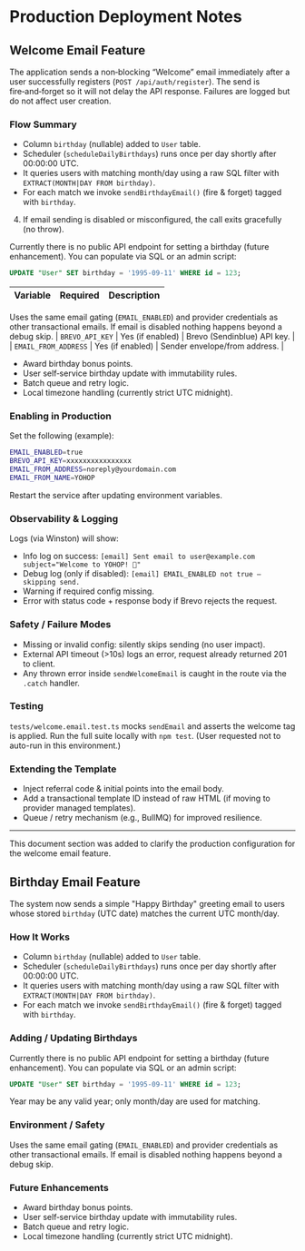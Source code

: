 # Production Deployment Notes

## Welcome Email Feature

The application sends a non‑blocking “Welcome” email immediately after a user successfully registers (`POST /api/auth/register`). The send is fire‑and‑forget so it will not delay the API response. Failures are logged but do not affect user creation.

### Flow Summary
 
* Column `birthday` (nullable) added to `User` table.
* Scheduler (`scheduleDailyBirthdays`) runs once per day shortly after 00:00:00 UTC.
* It queries users with matching month/day using a raw SQL filter with `EXTRACT(MONTH|DAY FROM birthday)`.
* For each match we invoke `sendBirthdayEmail()` (fire & forget) tagged with `birthday`.
4. If email sending is disabled or misconfigured, the call exits gracefully (no throw).

 
Currently there is no public API endpoint for setting a birthday (future enhancement). You can populate via SQL or an admin script:

```sql
UPDATE "User" SET birthday = '1995-09-11' WHERE id = 123;
```
| Variable | Required | Description |
|----------|----------|-------------|
 
Uses the same email gating (`EMAIL_ENABLED`) and provider credentials as other transactional emails. If email is disabled nothing happens beyond a debug skip.
| `BREVO_API_KEY` | Yes (if enabled) | Brevo (Sendinblue) API key. |
| `EMAIL_FROM_ADDRESS` | Yes (if enabled) | Sender envelope/from address. |
 
* Award birthday bonus points.
* User self‑service birthday update with immutability rules.
* Batch queue and retry logic.
* Local timezone handling (currently strict UTC midnight).
### Enabling in Production

Set the following (example):

```bash
EMAIL_ENABLED=true
BREVO_API_KEY=xxxxxxxxxxxxxxxx
EMAIL_FROM_ADDRESS=noreply@yourdomain.com
EMAIL_FROM_NAME=YOHOP
```

Restart the service after updating environment variables.

### Observability & Logging

Logs (via Winston) will show:

* Info log on success: `[email] Sent email to user@example.com subject="Welcome to YOHOP! 🎉"`
* Debug log (only if disabled): `[email] EMAIL_ENABLED not true – skipping send.`
* Warning if required config missing.
* Error with status code + response body if Brevo rejects the request.

### Safety / Failure Modes

* Missing or invalid config: silently skips sending (no user impact).
* External API timeout (>10s) logs an error, request already returned 201 to client.
* Any thrown error inside `sendWelcomeEmail` is caught in the route via the `.catch` handler.

### Testing

`tests/welcome.email.test.ts` mocks `sendEmail` and asserts the welcome tag is applied. Run the full suite locally with `npm test`. (User requested not to auto-run in this environment.)

### Extending the Template

* Inject referral code & initial points into the email body.
* Add a transactional template ID instead of raw HTML (if moving to provider managed templates).
* Queue / retry mechanism (e.g., BullMQ) for improved resilience.

---

This document section was added to clarify the production configuration for the welcome email feature.

## Birthday Email Feature

The system now sends a simple "Happy Birthday" greeting email to users whose stored `birthday` (UTC date) matches the current UTC month/day.

### How It Works
* Column `birthday` (nullable) added to `User` table.
* Scheduler (`scheduleDailyBirthdays`) runs once per day shortly after 00:00:00 UTC.
* It queries users with matching month/day using a raw SQL filter with `EXTRACT(MONTH|DAY FROM birthday)`.
* For each match we invoke `sendBirthdayEmail()` (fire & forget) tagged with `birthday`.

### Adding / Updating Birthdays
Currently there is no public API endpoint for setting a birthday (future enhancement). You can populate via SQL or an admin script:
```sql
UPDATE "User" SET birthday = '1995-09-11' WHERE id = 123;
```
Year may be any valid year; only month/day are used for matching.

### Environment / Safety
Uses the same email gating (`EMAIL_ENABLED`) and provider credentials as other transactional emails. If email is disabled nothing happens beyond a debug skip.

### Future Enhancements
* Award birthday bonus points.
* User self‑service birthday update with immutability rules.
* Batch queue and retry logic.
* Local timezone handling (currently strict UTC midnight).

